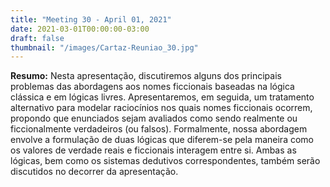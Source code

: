 ```yaml
---
title: "Meeting 30 - April 01, 2021"
date: 2021-03-01T00:00:00-03:00
draft: false
thumbnail: "/images/Cartaz-Reuniao_30.jpg"
---
```


**Resumo:** Nesta apresentação, discutiremos alguns dos principais problemas das abordagens aos nomes ficcionais baseadas na lógica clássica e em lógicas livres. Apresentaremos, em seguida, um tratamento alternativo para modelar raciocínios nos quais nomes ficcionais ocorrem, propondo que enunciados sejam avaliados como sendo realmente ou ficcionalmente verdadeiros (ou falsos). Formalmente, nossa abordagem envolve a formulação de duas lógicas que diferem-se pela maneira como os valores de verdade reais e ficcionais interagem entre si. Ambas as lógicas, bem como os sistemas dedutivos correspondentes, também serão discutidos no decorrer da apresentação.
